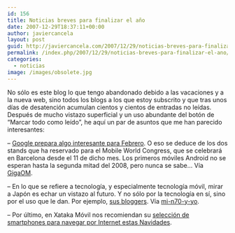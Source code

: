 ```yaml
---
id: 156
title: Noticias breves para finalizar el año
date: 2007-12-29T18:37:11+00:00
author: javiercancela
layout: post
guid: http://javiercancela.com/2007/12/29/noticias-breves-para-finalizar-el-ano/
permalink: /index.php/2007/12/29/noticias-breves-para-finalizar-el-ano/
categories:
  - noticias
image: /images/obsolete.jpg
---
```

No sólo es este blog lo que tengo abandonado debido a las vacaciones y a la nueva web, sino todos los blogs a los que estoy subscrito y que tras unos días de desatención acumulan cientos y cientos de entradas no leídas. Después de mucho vistazo superficial y un uso abundante del botón de &#8220;Marcar todo como leído&#8221;, he aquí un par de asuntos que me han parecido interesantes:

&#8211; [Google prepara algo interesante para Febrero](http://apcmag.com/7726/google_powered_mobile_phones_to_make_a_february_debut "Google-powered mobile phones to make a February debut?"). O eso se deduce de los dos stands que ha reservado para el Mobile World Congress, que se celebrará en Barcelona desde el 11 de dicho mes. Los primeros móviles Android no se esperan hasta la segunda mitad del 2008, pero nunca se sabe&#8230; Vía [GigaOM](http://gigaom.com/2007/12/27/google-phone-in-spring-2008/ "Google Phone In Spring 2008?").

&#8211; En lo que se refiere a tecnología, y especialmente tecnología móvil, mirar a Japón es echar un vistazo al futuro. Y no sólo por la tecnología en sí, sino por el uso que le dan. Por ejemplo, [sus bloggers](http://www.washingtonpost.com/wp-dyn/content/article/2007/12/05/AR2007120502751.html?sub=new "Humble Giants of the Web"). Vía [mi-n70-y-yo](http://mi-n70-y-yo.blogia.com/2007/122401--y-japon-.php "¿Y Japón?").

&#8211; Por último, en Xataka Móvil nos recomiendan su [selección de smartphones para navegar por Internet estas Navidades](http://www.xatakamovil.com/2007/12/28-guia-de-compras-moviles-para-internet).
